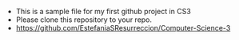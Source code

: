 - This is a sample file for my first github project in CS3
- Please clone this repository to your repo.
- https://github.com/EstefaniaSResurreccion/Computer-Science-3
